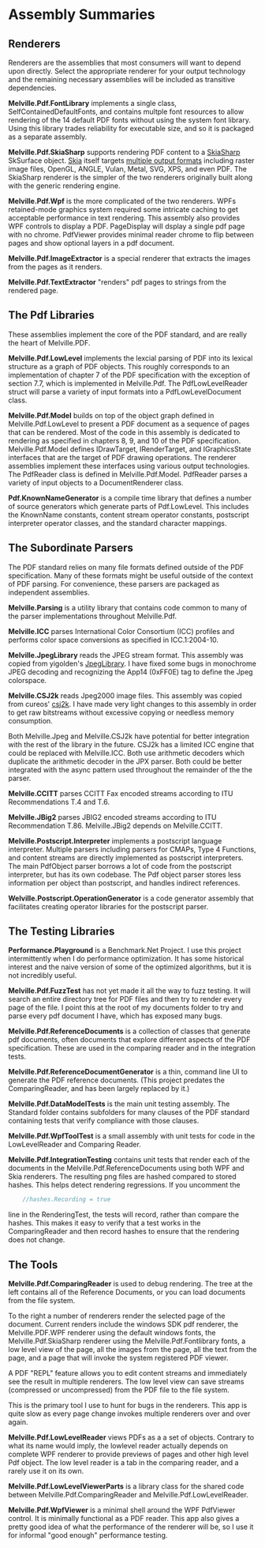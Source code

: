 ﻿# Assembly Summaries

## Renderers
Renderers are the assemblies that most consumers will want to depend upon directly.  Select the appropriate
renderer for your output technology and the remaining necessary assemblies will be included as transitive
dependencies.

**Melville.Pdf.FontLibrary** implements a single class, SelfContainedDefaultFonts, and contains multple font
resources to allow rendering of the 14 default PDF fonts without using the system font library.  Using this
library trades reliability for executable size, and so it is packaged as a separate assembly.

**Melville.Pdf.SkiaSharp** supports rendering PDF content to a [SkiaSharp](https://github.com/mono/SkiaSharp) SkSurface
object.  [Skia](https://skia.org/) itself
targets [multiple output formats](https://en.wikipedia.org/wiki/Skia_Graphics_Engine) including raster image
files, OpenGL, ANGLE, Vulan, Metal, SVG, XPS, and even PDF.  The SkiaSharp renderer is the simpler of the
two renderers originally built along with the generic rendering engine.

**Melville.Pdf.Wpf** is the more complicated of the two renderers.  WPFs retained-mode graphics system
required some intricate caching to get acceptable performance in text rendering.  This assembly also
provides WPF controls to display a PDF.  PageDisplay will dsplay a single pdf page with no chrome.  PdfViewer
provides minimal reader chrome to flip between pages and show optional layers in a pdf document.

**Melville.Pdf.ImageExtractor** is a special renderer that extracts the images from the pages as it renders.

**Melville.Pdf.TextExtractor** "renders" pdf pages to strings from the rendered page.

## The Pdf Libraries
These assemblies implement the core of the PDF standard, and are really the heart of Melville.PDF.

**Melville.Pdf.LowLevel** implements the lexcial parsing of PDF into its lexical structure as a graph of
PDF objects.  This roughly corresponds to an implementation of chapter 7 of the PDF specification with the
exception of section 7.7, which is implemented in Melville.Pdf.  The PdfLowLevelReader struct will parse
a variety of input formats into a PdfLowLevelDocument class.

**Melville.Pdf.Model** builds on top of the object graph defined in Melville.Pdf.LowLevel to present a PDF
document as a sequence of pages that can be rendered.  Most of the code in this assembly is dedicated to
rendering as specified in chapters 8, 9, and 10 of the PDF specification.  Melville.Pdf.Model defines
IDrawTarget, IRenderTarget, and IGraphicsState interfaces that are the target of PDF drawing operations.  The
renderer assemblies implement these interfaces using various output technologies.  The PdfReader class is
defined in Melville.Pdf.Model.  PdfReader parses a variety of input objects to a DocumentRenderer class.

**Pdf.KnownNameGenerator** is a compile time library that defines a number of source generators which
generate parts of Pdf.LowLevel.  This includes the KnownName constants, content stream operator constants,
postscript interpreter operator classes, and the standard character mappings.

## The Subordinate Parsers
The PDF standard relies on many file formats defined outside of the PDF specification.  Many of these formats
might be useful outside of the context of PDF parsing.  For convenience, these parsers are packaged as
independent assemblies.

**Melville.Parsing** is a utility library that contains code common to many of the parser implementations
throughout Melville.Pdf.

**Melville.ICC** parses International Color Consortium (ICC) profiles and performs color space conversions as
specified in ICC.1:2004-10.

**Melville.JpegLibrary** reads the JPEG stream format.  This assembly was copied from yigolden's
[JpegLibrary](https://github.com/yigolden/JpegLibrary).  I have fixed some bugs in monochrome JPEG decoding
and recognizing the App14 (0xFF0E) tag to define the Jpeg colorspace.

**Melville.CSJ2k** reads Jpeg2000 image files.  This assembly was copied from cureos'
[csj2k](https://github.com/cureos/csj2k).  I have made very light changes to this assembly in order to get
raw bitstreams without excessive copying or needless memory consumption.

Both Melville.Jpeg and Melville.CSJ2k have potential for better integration with the rest of the library in
the future.  CSJ2k has a limited ICC engine that could be replaced with Melville.ICC.  Both use arithmetic
decoders which duplicate the arithmetic decoder in the JPX parser.  Both could be better integrated with
the async pattern used throughout the remainder of the the parser.

**Melville.CCITT** parses CCITT Fax encoded streams according to ITU Recommendations T.4 and T.6.

**Melville.JBig2** parses JBIG2 encoded streams according to ITU Recommendation T.86.  Melville.JBig2 depends
on Melville.CCITT.

**Melville.Postscript.Interpreter** implements a postscript language interpreter.  Multiple parsers including parsers for CMAPs, Type 4 Functions, and content streams are directly
implemented as postscript interpreters.  The  main PdfObject parser borrows a lot of code from the postscript interpreter, but has its own codebase.  The Pdf object parser stores
less information per object than postscript, and handles indirect references.

**Welville.Postscript.OperationGenerator** is a code generator assembly that facilitates creating operator libraries
for the postscript parser.

## The Testing Libraries

**Performance.Playground** is a Benchmark.Net Project.  I use this project intermittently when I do 
performance optimization.  It has some historical interest and the naive version of some of the optimized
algorithms, but it is not incredibly useful.

**Melville.Pdf.FuzzTest** has not yet made it all the way to fuzz testing.  It will search an entire 
directory tree for PDF files and then try to render every page of the file.  I point this at the root
of my documents folder to try and parse every pdf document I have, which has exposed many bugs.

**Melville.Pdf.ReferenceDocuments** is a collection of classes that generate pdf documents, often documents
that explore different aspects of the PDF specification.  These are used in the comparing reader and in the
integration tests.

**Melville.Pdf.ReferenceDocumentGenerator** is a thin, command line UI to generate the PDF reference 
documents.  (This project predates the ComparingReader, and has been largely replaced by it.)

**Melville.Pdf.DataModelTests** is the main unit testing assembly.  The Standard folder contains subfolders
for many clauses of the PDF standard containing tests that verify compliance with those clauses.

**Melville.Pdf.WpfToolTest** is a small assembly with unit tests for code in the LowLevelReader and
Comparing Reader.

**Melville.Pdf.IntegrationTesting** contains unit tests that render each of the documents in the 
Melville.Pdf.ReferenceDocuments using both WPF and Skia renderers.  The resulting png files are hashed
compared to stored hashes.  This helps detect rendering regressions.  If you uncomment the 
````c#
    //hashes.Recording = true
````
line in the RenderingTest, the tests will record, rather than compare the hashes.  This makes it easy to
verify that a test works in the ComparingReader and then record hashes to ensure that the rendering does 
not change.

## The Tools
**Melville.Pdf.ComparingReader** is used to debug rendering.  The tree at the left contains all of the
Reference Documents, or you can load documents from the file system.  

To the right a number of renderers render the selected page of the document.  Current
renders include the windows SDK pdf renderer, the Melville.PDF.WPF renderer using the default windows fonts,
the Melville.Pdf.SkiaSharp renderer using the Melville.Pdf.Fontlibrary fonts, a low level view of the page,
all the images from the page, all the text from the page,
and a page that will invoke the system registered PDF viewer.  

A PDF "REPL" feature allows you to edit content streams and immediately see the result in multiple renderers.
The low level view can save streams (compressed or uncompressed) from the PDF file to the file system.

This is the primary tool I use to hunt for bugs in the renderers.  This app is quite slow as every page 
change invokes multiple renderers over and over again.

**Melville.Pdf.LowLevelReader** views PDFs as a a set of objects.  Contrary to what its name would imply, the
lowlevel reader actually depends on complete WPF renderer to provide previews of pages and other high level
Pdf object.  The low level reader is a tab in the comparing reader, and a rarely use it on its own.

**Melville.Pdf.LowLevelViewerParts** is a library class for the shared code between
Melville.Pdf.ComparingReader and Melville.Pdf.LowLevelReader.  

**Melville.Pdf.WpfViewer** is a minimal shell around the WPF PdfViewer control.  It is minimally functional
as a PDF reader.  This app also gives a pretty good idea of what the performance of the renderer will be, so
I use it for informal "good enough" performance testing. 